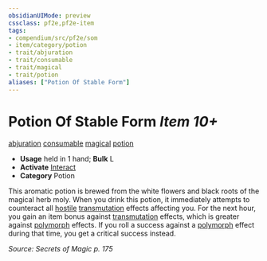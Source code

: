 ```yaml
---
obsidianUIMode: preview
cssclass: pf2e,pf2e-item
tags:
- compendium/src/pf2e/som
- item/category/potion
- trait/abjuration
- trait/consumable
- trait/magical
- trait/potion
aliases: ["Potion Of Stable Form"]
---
```

# Potion Of Stable Form *Item 10+*  
[abjuration](/rules/traits/abjuration.md)  [consumable](/rules/traits/consumable.md)  [magical](/rules/traits/magical.md)  [potion](/rules/traits/potion.md)  

- **Usage** held in 1 hand; **Bulk** L
- **Activate** [Interact](/rules/actions/interact.md)
- **Category** Potion

This aromatic potion is brewed from the white flowers and black roots of the magical herb moly. When you drink this potion, it immediately attempts to counteract all [hostile](/rules/conditions.md#Hostile) [transmutation](/rules/traits/transmutation.md) effects affecting you. For the next hour, you gain an item bonus against [transmutation](/rules/traits/transmutation.md) effects, which is greater against [polymorph](/rules/traits/polymorph.md) effects. If you roll a success against a [polymorph](/rules/traits/polymorph.md) effect during that time, you get a critical success instead.

*Source: Secrets of Magic p. 175*